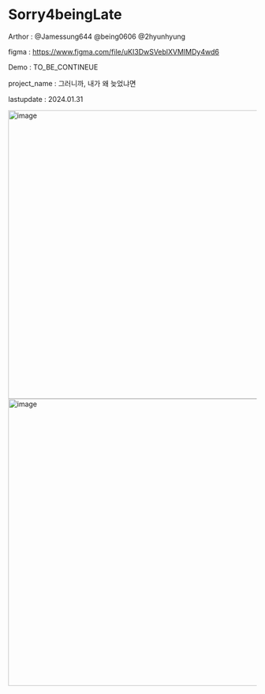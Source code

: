 # Sorry4beingLate

Arthor : @Jamessung644 @being0606 @2hyunhyung

figma : https://www.figma.com/file/uKI3DwSVeblXVMIMDy4wd6

Demo : TO_BE_CONTINEUE


project_name : 그러니까, 내가 왜 늦었냐면


lastupdate : 2024.01.31

<img width="584" alt="image" src="https://github.com/jamessung644/Sorry4beingLate/assets/108217086/de2755d4-aae1-4d85-816c-8ba6d691dc05">

<img width="581" alt="image" src="https://github.com/jamessung644/Sorry4beingLate/assets/108217086/b0783271-6411-465a-819e-389c5bb71ae1">


